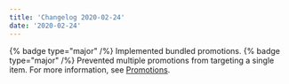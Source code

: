 ```yaml
---
title: 'Changelog 2020-02-24'
date: '2020-02-24'
---
```

{% badge type="major" /%} Implemented bundled promotions.
{% badge type="major" /%} Prevented multiple promotions from targeting a single item. For more information, see [Promotions](/docs/commerce-cloud/promotions/promotions#multiple-promotions-for-the-same-sku).
